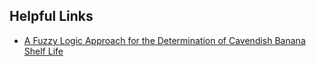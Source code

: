 ## Helpful Links
- [A Fuzzy Logic Approach for the Determination of Cavendish Banana Shelf Life](https://www.semanticscholar.org/paper/A-Fuzzy-Logic-Approach-for-the-Determination-of-Taghoy-Villaverde/ce41a356ad7907394107cbc61765c7da3dbcc749)
